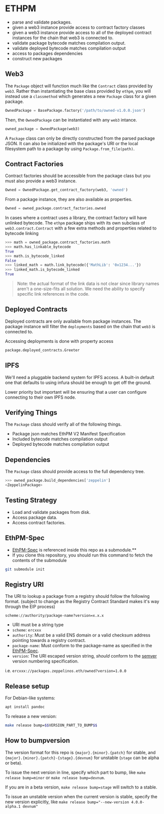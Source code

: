 # ETHPM

* parse and validate packages.
* given a web3 instance provide access to contract factory classes
* given a web3 instance provide access to all of the deployed contract instances for the chain that web3 is connected to.
* validate package bytecode matches compilation output.
* validate deployed bytecode matches compilation output
* access to packages dependencies
* construct new packages 


## Web3

The `Package` object will function much like the `Contract` class provided by `web3`.  Rather than instantiating the base class provided by `ethpm`, you will instead use a `classmethod` which generates a new `Package` class for a given package.

```python
OwnedPackage = BasePackage.factory('/path/to/owned-v1.0.0.json')
```

Then, the `OwnedPackage` can be instantiated with any `web3` intance.

```python
owned_package = OwnedPackage(web3)
```

A `Package` class can only be directly constructed from the parsed package JSON. It can also be initialized with the package's URI or the local filesystem path to a package by using `Package.from_file(path)`.


## Contract Factories

Contract factories should be accessible from the package class but you must
also provide a web3 instance.

```python
Owned = OwnedPackage.get_contract_factory(web3, 'owned')
```

From a package instance, they are also available as properties.

```python
Owned = owned_package.contract_factories.owned
```

In cases where a contract uses a library, the contract factory will have
unlinked bytecode.  The `ethpm` package ships with its own subclass of
`web3.contract.Contract` with a few extra methods and properties related to
bytecode linking


```python
>>> math = owned_package.contract_factories.math
>>> math.has_linkable_bytecode
True
>>> math.is_bytecode_linked
False
>>> linked_math = math.link_bytecode({'MathLib': '0x1234...'})
>>> linked_math.is_bytecode_linked
True
```

> Note: the actual format of the link data is not clear since library names
> aren't a one-size-fits all solution.  We need the ability to specify specific
> link references in the code.


## Deployed Contracts

Deployed contracts are only available from package instances.  The package
instance will filter the `deployments` based on the chain that `web3` is
connected to.

Accessing deployments is done with property access

```python
package.deployed_contracts.Greeter
```


## IPFS

We'll need a pluggable backend system for IPFS access.  A built-in default one
that defaults to using infura should be enough to get off the ground.

Lower priority but important will be ensuring that a user can configure
connecting to their own IPFS node.


## Verifying Things

The `Package` class should verify all of the following things.

* Package json matches EthPM V2 Manifest Specification
* Included bytecode matches compilation output
* Deployed bytecode matches compilation output

    
## Dependencies

The `Package` class should provide access to the full dependency tree.

```python
>>> owned_package.build_dependencies['zeppelin']
<ZeppelinPackage>
```
    

## Testing Strategy

* Load and validate packages from disk.
* Access package data.
* Access contract factories.


## EthPM-Spec

* [EthPM-Spec](https://github.com/ethpm/ethpm-spec) is referenced inside this repo as a submodule.**
* If you clone this repository, you should run this command to fetch the contents of the submodule
```sh
git submodule init
```

## Registry URI 

The URI to lookup a package from a registry should follow the following format. (subject to change as the Registry Contract Standard makes it's way through the EIP process)

```
scheme://authority/package-name?version=x.x.x
```

* URI must be a string type
* `scheme`: `ercxxx` 
* `authority`: Must be a valid ENS domain or a valid checksum address pointing towards a registry contract.
* `package-name`: Must conform to the package-name as specified in the [EthPM-Spec](http://ethpm-spec.readthedocs.io/en/latest/package-spec.html#package-name).
* `version`: The URI escaped version string, *should* conform to the [semver](http://semver.org/) version numbering specification.

i.e. `ercxxx://packages.zeppelinos.eth/owned?version=1.0.0`


## Release setup
For Debian-like systems:

```sh
apt install pandoc
```

To release a new version:

```sh
make release bump=$$VERSION_PART_TO_BUMP$$
```

## How to bumpversion
The version format for this repo is `{major}.{minor}.{patch}` for stable, and `{major}.{minor}.{patch}-{stage}.{devnum}` for unstable (`stage` can be alpha or beta).

To issue the next version in line, specify which part to bump, like `make release bump=minor` or `make release bump=devnum`.

If you are in a beta version, `make release bump=stage` will switch to a stable.

To issue an unstable version when the current version is stable, specify the new version explicitly, like `make release bump="--new-version 4.0.0-alpha.1 devnum"`
